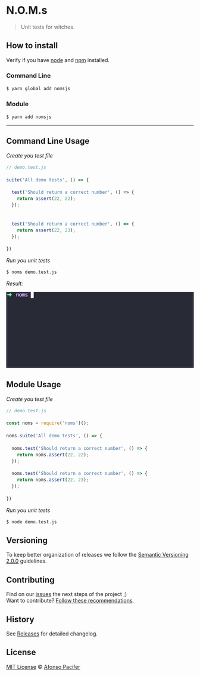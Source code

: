 # N.O.M.s

> Unit tests for witches.

## How to install

Verify if you have [node](http://nodejs.org/) and [npm](https://www.npmjs.org/) installed.

### Command Line

```sh
$ yarn global add nomsjs
```

### Module

```sh
$ yarn add nomsjs
```

<hr>

## Command Line Usage

*Create you test file*

```js
// demo.test.js

suite('All demo tests', () => {

  test('Should return a correct number', () => {
    return assert(22, 22);
  });


  test('Should return a correct number', () => {
    return assert(22, 23);
  });

})
```

*Run you unit tests*

```sh
$ noms demo.test.js
```

*Result:*

![Test Results](demo/cli-demo.gif)

## Module Usage

*Create you test file*

```js
// demo.test.js

const noms = require('noms')();

noms.suite('All demo tests', () => {

  noms.test('Should return a correct number', () => {
    return noms.assert(22, 22);
  });

  noms.test('Should return a correct number', () => {
    return noms.assert(22, 23);
  });

})
```

*Run you unit tests*

```sh
$ node demo.test.js
```

## Versioning

To keep better organization of releases we follow the [Semantic Versioning 2.0.0](http://semver.org/) guidelines.

## Contributing

Find on our [issues](https://github.com/afonsopacifer/nomsjs/issues/) the next steps of the project ;)
<br>
Want to contribute? [Follow these recommendations](https://github.com/afonsopacifer/nomsjs/blob/master/CONTRIBUTING.md).

## History

See [Releases](https://github.com/afonsopacifer/nomsjs/releases) for detailed changelog.

## License

[MIT License](https://github.com/afonsopacifer/nomsjs/blob/master/LICENSE.md) © [Afonso Pacifer](https://afonsopacifer.github.io/)
